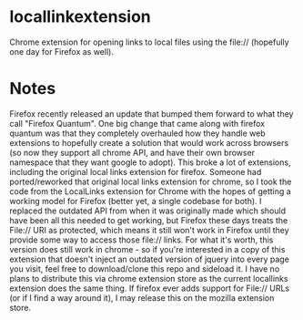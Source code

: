 # locallinkextension
Chrome extension for opening links to local files using the file:// (hopefully one day for Firefox as well). 

# Notes
Firefox recently released an update that bumped them forward to what they call "Firefox Quantum". One big change that came along with firefox quantum was that they completely overhauled how they handle web extensions to hopefully create a solution that would work across browsers (so now they support all chrome API, and have their own browser namespace that they want google to adopt). This broke a lot of extensions, including the original local links extension for firefox.
Someone had ported/reworked that original local links extension for chrome, so I took the code from the LocalLinks extension for Chrome with the hopes of getting a working model for Firefox (better yet, a single codebase for both). I replaced the outdated API from when it was originally made which should have been all this needed to get working, but Firefox these days treats the File:// URI as protected, which means it still won't work in Firefox until they provide some way to access those file:// links. 
For what it's worth, this version does still work in chrome - so if you're interested in a copy of this extension that doesn't inject an outdated version of jquery into every page you visit, feel free to download/clone this repo and sideload it. I have no plans to distribute this via chrome extension store as the current locallinks extension does the same thing. If firefox ever adds support for File:// URLs (or if I find a way around it), I may release this on the mozilla extension store. 
